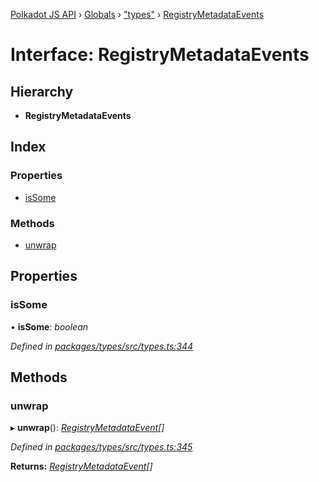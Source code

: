 [Polkadot JS API](../README.md) › [Globals](../globals.md) › ["types"](../modules/_types_.md) › [RegistryMetadataEvents](_types_.registrymetadataevents.md)

# Interface: RegistryMetadataEvents

## Hierarchy

* **RegistryMetadataEvents**

## Index

### Properties

* [isSome](_types_.registrymetadataevents.md#issome)

### Methods

* [unwrap](_types_.registrymetadataevents.md#unwrap)

## Properties

###  isSome

• **isSome**: *boolean*

*Defined in [packages/types/src/types.ts:344](https://github.com/polkadot-js/api/blob/3a7059459/packages/types/src/types.ts#L344)*

## Methods

###  unwrap

▸ **unwrap**(): *[RegistryMetadataEvent](_types_.registrymetadataevent.md)[]*

*Defined in [packages/types/src/types.ts:345](https://github.com/polkadot-js/api/blob/3a7059459/packages/types/src/types.ts#L345)*

**Returns:** *[RegistryMetadataEvent](_types_.registrymetadataevent.md)[]*
